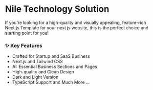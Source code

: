# Nile Technology Solution


If you're looking for a high-quality and visually appealing, feature-rich Next.js Template for your next js website, this is the perfect choice and starting point for you!

### ✨ Key Features
- Crafted for Startup and SaaS Business
- Next.js and Tailwind CSS
- All Essential Business Sections and Pages
- High-quality and Clean Design
- Dark and Light Version
- TypeScript Support
and Much More ...
